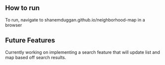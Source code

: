 ## How to run

To run, navigate to shanemduggan.github.io/neighborhood-map in a browser



## Future Features

Currently working on implementing a search feature that will update list and map based off search results.